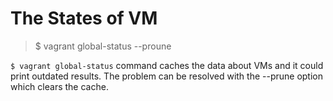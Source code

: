 # The States of VM

> $ vagrant global-status --proune

`$ vagrant global-status` command caches the data about VMs and it could print outdated results.
The problem can be resolved with the --prune option which clears the cache.


